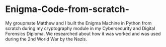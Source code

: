 # Enigma-Code-from-scratch-
My groupmate Matthew and I built the Enigma Machine in Python from scratch during my cryptography module in my Cybersecurity and Digital Forensics Diploma.
We researched about how it was worked and was used during the 2nd World War by the Nazis.
